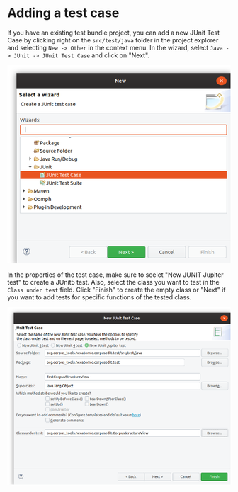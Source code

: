 # Adding a test case

If you have an existing test bundle project, you can add a new JUnit Test Case by clicking right on the `src/test/java` folder
in the project explorer and selecting `New -> Other` in the context menu.
In the wizard, select `Java -> JUnit -> JUnit Test Case` and click on "Next".

![New Wizard for creating a new JUnit Test Case](new-junit-testcase-wizard.png)

In the properties of the test case, make sure to seelct "New JUNIT Jupiter test" to create a JUnit5 test.
Also, select the class you want to test in the `Class under test` field.
Click "Finish" to create the empty class or "Next" if you want to add tests for specific functions of the tested class.

![New JUnit Test Case properties](new-junit-testcase-properties.png)

